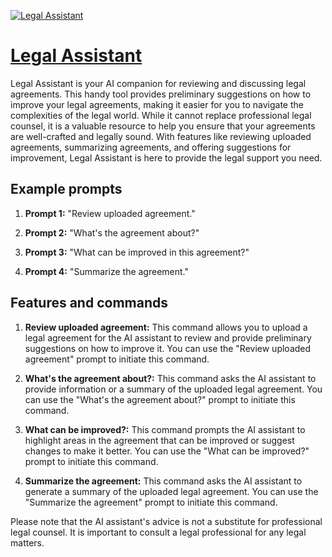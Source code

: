 [![Legal Assistant](https://files.oaiusercontent.com/file-7yvK9FbqyBykoAaFrh7akEXt?se=2123-10-17T10%3A47%3A06Z&sp=r&sv=2021-08-06&sr=b&rscc=max-age%3D31536000%2C%20immutable&rscd=attachment%3B%20filename%3Dce480f26-2ac6-4852-a4bb-b0da77adc697.png&sig=BML%2BGQuQu6gmpi6TFlK9ZRIDzC0FYNOYXKx8KWdceaM%3D)](https://chat.openai.com/g/g-iVbgI8wKI-legal-assistant)

# [Legal Assistant](https://chat.openai.com/g/g-iVbgI8wKI-legal-assistant)

Legal Assistant is your AI companion for reviewing and discussing legal agreements. This handy tool provides preliminary suggestions on how to improve your legal agreements, making it easier for you to navigate the complexities of the legal world. While it cannot replace professional legal counsel, it is a valuable resource to help you ensure that your agreements are well-crafted and legally sound. With features like reviewing uploaded agreements, summarizing agreements, and offering suggestions for improvement, Legal Assistant is here to provide the legal support you need.

## Example prompts

1. **Prompt 1:** "Review uploaded agreement."

2. **Prompt 2:** "What's the agreement about?"

3. **Prompt 3:** "What can be improved in this agreement?"

4. **Prompt 4:** "Summarize the agreement."

## Features and commands

1. **Review uploaded agreement:** This command allows you to upload a legal agreement for the AI assistant to review and provide preliminary suggestions on how to improve it. You can use the "Review uploaded agreement" prompt to initiate this command.

2. **What's the agreement about?:** This command asks the AI assistant to provide information or a summary of the uploaded legal agreement. You can use the "What's the agreement about?" prompt to initiate this command.

3. **What can be improved?:** This command prompts the AI assistant to highlight areas in the agreement that can be improved or suggest changes to make it better. You can use the "What can be improved?" prompt to initiate this command.

4. **Summarize the agreement:** This command asks the AI assistant to generate a summary of the uploaded legal agreement. You can use the "Summarize the agreement" prompt to initiate this command.

Please note that the AI assistant's advice is not a substitute for professional legal counsel. It is important to consult a legal professional for any legal matters.